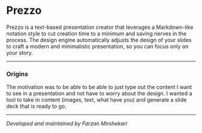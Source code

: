<h1>Prezzo</h1>

Prezzo is a text-based presentation creator that leverages a Markdown-like notation style to cut creation time to a minimum and saving nerves in the process. The design engine automatically adjusts the design of your slides to craft a modern and minimalistic presentation, so you can focus only on your story.

---

<h3>Origins</h3>

The motivation was to be able to be able to just type out the content I want to see in a presentation and not have to worry about the design. I wanted a tool to take in content (images, text, what have you) and generate a slide deck that is ready to go.

---

<i>Developed and maintained by Farzan Mirshekari</i>
